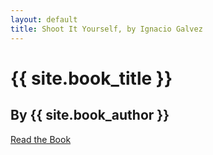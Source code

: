 ```yaml
---
layout: default
title: Shoot It Yourself, by Ignacio Galvez
---
```


# {{ site.book_title }}
## By {{ site.book_author }}

[Read the Book](/pages)
